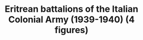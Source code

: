 ---
layout: product
title: "Eritrean battalions of the Italian Сolonial Army (1939-1940) (4 figures)  "
price: "TBA" 
desc: "Maketa"
img_path: "/assets/img/ICM 35567.webp"
brand: "N/A"
available: false
special_offer: false
new: false
soon: false
cat: "010000"
subcat: "013600"
subsubcat: "0N/A"
sifra: "ICM 35567"
popular: false
spec: false
---